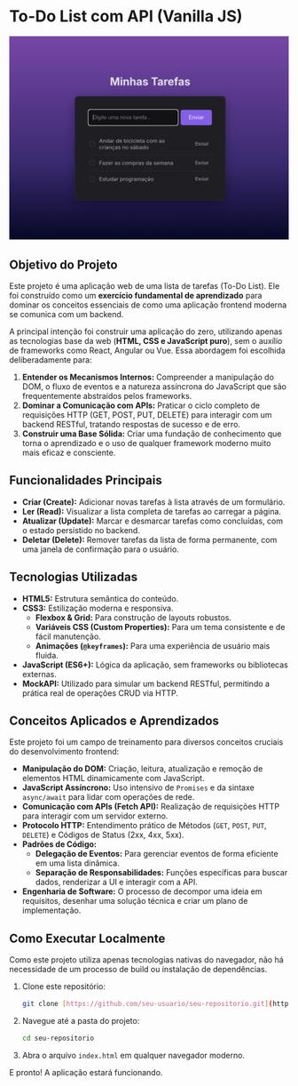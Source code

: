 # To-Do List com API (Vanilla JS)

![Screenshot da Tela da Aplicação](/todolist.png)

## Objetivo do Projeto

Este projeto é uma aplicação web de uma lista de tarefas (To-Do List). Ele foi construído como um **exercício fundamental de aprendizado** para dominar os conceitos essenciais de como uma aplicação frontend moderna se comunica com um backend.

A principal intenção foi construir uma aplicação do zero, utilizando apenas as tecnologias base da web (**HTML, CSS e JavaScript puro**), sem o auxílio de frameworks como React, Angular ou Vue. Essa abordagem foi escolhida deliberadamente para:

1.  **Entender os Mecanismos Internos:** Compreender a manipulação do DOM, o fluxo de eventos e a natureza assíncrona do JavaScript que são frequentemente abstraídos pelos frameworks.
2.  **Dominar a Comunicação com APIs:** Praticar o ciclo completo de requisições HTTP (GET, POST, PUT, DELETE) para interagir com um backend RESTful, tratando respostas de sucesso e de erro.
3.  **Construir uma Base Sólida:** Criar uma fundação de conhecimento que torna o aprendizado e o uso de qualquer framework moderno muito mais eficaz e consciente.

## Funcionalidades Principais

- **Criar (Create):** Adicionar novas tarefas à lista através de um formulário.
- **Ler (Read):** Visualizar a lista completa de tarefas ao carregar a página.
- **Atualizar (Update):** Marcar e desmarcar tarefas como concluídas, com o estado persistido no backend.
- **Deletar (Delete):** Remover tarefas da lista de forma permanente, com uma janela de confirmação para o usuário.

## Tecnologias Utilizadas

- **HTML5:** Estrutura semântica do conteúdo.
- **CSS3:** Estilização moderna e responsiva.
  - **Flexbox & Grid:** Para construção de layouts robustos.
  - **Variáveis CSS (Custom Properties):** Para um tema consistente e de fácil manutenção.
  - **Animações (`@keyframes`):** Para uma experiência de usuário mais fluida.
- **JavaScript (ES6+):** Lógica da aplicação, sem frameworks ou bibliotecas externas.
- **MockAPI:** Utilizado para simular um backend RESTful, permitindo a prática real de operações CRUD via HTTP.

## Conceitos Aplicados e Aprendizados

Este projeto foi um campo de treinamento para diversos conceitos cruciais do desenvolvimento frontend:

- **Manipulação do DOM:** Criação, leitura, atualização e remoção de elementos HTML dinamicamente com JavaScript.
- **JavaScript Assíncrono:** Uso intensivo de `Promises` e da sintaxe `async/await` para lidar com operações de rede.
- **Comunicação com APIs (Fetch API):** Realização de requisições HTTP para interagir com um servidor externo.
- **Protocolo HTTP:** Entendimento prático de Métodos (`GET`, `POST`, `PUT`, `DELETE`) e Códigos de Status (2xx, 4xx, 5xx).
- **Padrões de Código:**
  - **Delegação de Eventos:** Para gerenciar eventos de forma eficiente em uma lista dinâmica.
  - **Separação de Responsabilidades:** Funções específicas para buscar dados, renderizar a UI e interagir com a API.
- **Engenharia de Software:** O processo de decompor uma ideia em requisitos, desenhar uma solução técnica e criar um plano de implementação.

## Como Executar Localmente

Como este projeto utiliza apenas tecnologias nativas do navegador, não há necessidade de um processo de build ou instalação de dependências.

1.  Clone este repositório:
    ```bash
    git clone [https://github.com/seu-usuario/seu-repositorio.git](https://github.com/seu-usuario/seu-repositorio.git)
    ```
2.  Navegue até a pasta do projeto:
    ```bash
    cd seu-repositorio
    ```
3.  Abra o arquivo `index.html` em qualquer navegador moderno.

E pronto! A aplicação estará funcionando.
